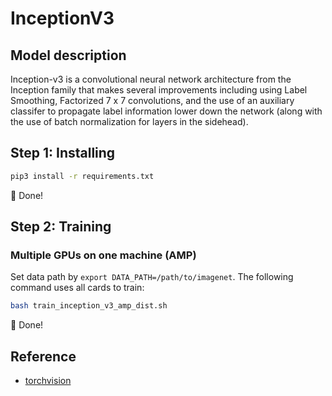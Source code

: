 # InceptionV3

## Model description
Inception-v3 is a convolutional neural network architecture from the Inception family that makes several improvements including using Label Smoothing, Factorized 7 x 7 convolutions, and the use of an auxiliary classifer to propagate label information lower down the network (along with the use of batch normalization for layers in the sidehead).

## Step 1: Installing

```bash
pip3 install -r requirements.txt
```
:beers: Done!

## Step 2: Training
### Multiple GPUs on one machine (AMP)

Set data path by `export DATA_PATH=/path/to/imagenet`. The following command uses all cards to train:

```bash
bash train_inception_v3_amp_dist.sh
```

:beers: Done!



## Reference
- [torchvision](https://github.com/pytorch/vision/tree/main/references/classification)
